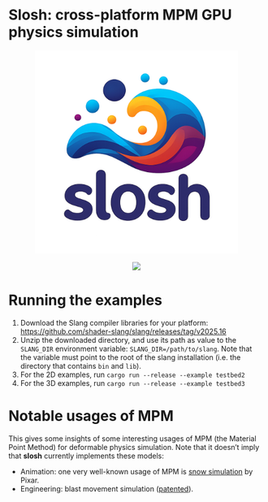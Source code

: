 # Slosh: cross-platform MPM GPU physics simulation

<p align="center">
  <img src="assets/slosh-logo.png" alt="crates.io" width="400px">
</p>
<p align="center">
    <a href="https://discord.gg/vt9DJSW">
        <img src="https://img.shields.io/discord/507548572338880513.svg?logo=discord&colorB=7289DA">
    </a>
</p>

# Running the examples

1. Download the Slang compiler libraries for your platform: https://github.com/shader-slang/slang/releases/tag/v2025.16
2. Unzip the downloaded directory, and use its path as value to the `SLANG_DIR` environment variable: `SLANG_DIR=/path/to/slang`.
   Note that the variable must point to the root of the slang installation (i.e. the directory that contains `bin` and `lib`).
3. For the 2D examples, run `cargo run --release --example testbed2`
4. For the 3D examples, run `cargo run --release --example testbed3`

# Notable usages of MPM

This gives some insights of some interesting usages of MPM (the Material Point Method) for deformable physics
simulation. Note that it doesn’t imply that **slosh** currently implements these models:
- Animation: one very well-known usage of MPM is
  [snow simulation](https://www.disneyanimation.com/publications/a-material-point-method-for-snow-simulation/) by Pixar.
- Engineering: blast movement simulation ([patented](https://patents.google.com/patent/WO2025136223A1)).